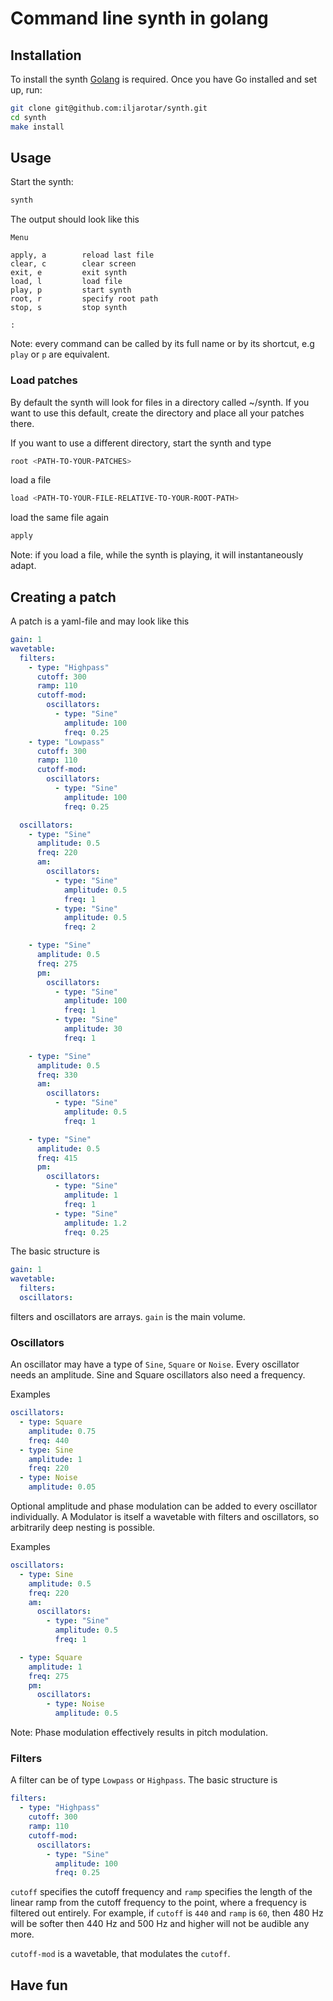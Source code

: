 # Command line synth in golang

## Installation

To install the synth [Golang](https://go.dev/doc/install) is required. Once you have Go installed and set up, run:

```bash
git clone git@github.com:iljarotar/synth.git
cd synth
make install
```

## Usage

Start the synth:

```bash
synth
```

The output should look like this

```
Menu

apply, a        reload last file
clear, c        clear screen
exit, e         exit synth
load, l         load file
play, p         start synth
root, r         specify root path
stop, s         stop synth

:
```

Note: every command can be called by its full name or by its shortcut, e.g `play` or `p` are equivalent.

### Load patches

By default the synth will look for files in a directory called ~/synth. If you want to use this default, create the directory and place all your patches there.

If you want to use a different directory, start the synth and type

```bash
root <PATH-TO-YOUR-PATCHES>
```

load a file

```bash
load <PATH-TO-YOUR-FILE-RELATIVE-TO-YOUR-ROOT-PATH>
```

load the same file again

```bash
apply
```

Note: if you load a file, while the synth is playing, it will instantaneously adapt.

## Creating a patch

A patch is a yaml-file and may look like this

```yaml
gain: 1
wavetable:
  filters:
    - type: "Highpass"
      cutoff: 300
      ramp: 110
      cutoff-mod:
        oscillators:
          - type: "Sine"
            amplitude: 100
            freq: 0.25
    - type: "Lowpass"
      cutoff: 300
      ramp: 110
      cutoff-mod:
        oscillators:
          - type: "Sine"
            amplitude: 100
            freq: 0.25

  oscillators:
    - type: "Sine"
      amplitude: 0.5
      freq: 220
      am:
        oscillators:
          - type: "Sine"
            amplitude: 0.5
            freq: 1
          - type: "Sine"
            amplitude: 0.5
            freq: 2

    - type: "Sine"
      amplitude: 0.5
      freq: 275
      pm:
        oscillators:
          - type: "Sine"
            amplitude: 100
            freq: 1
          - type: "Sine"
            amplitude: 30
            freq: 1

    - type: "Sine"
      amplitude: 0.5
      freq: 330
      am:
        oscillators:
          - type: "Sine"
            amplitude: 0.5
            freq: 1

    - type: "Sine"
      amplitude: 0.5
      freq: 415
      pm:
        oscillators:
          - type: "Sine"
            amplitude: 1
            freq: 1
          - type: "Sine"
            amplitude: 1.2
            freq: 0.25
```

The basic structure is

```yaml
gain: 1
wavetable:
  filters:
  oscillators:
```

filters and oscillators are arrays. `gain` is the main volume.

### Oscillators

An oscillator may have a type of `Sine`, `Square` or `Noise`. Every oscillator needs an amplitude. Sine and Square oscillators also need a frequency.

Examples

```yaml
oscillators:
  - type: Square
    amplitude: 0.75
    freq: 440
  - type: Sine
    amplitude: 1
    freq: 220
  - type: Noise
    amplitude: 0.05
```

Optional amplitude and phase modulation can be added to every oscillator individually. A Modulator is itself a wavetable with filters and oscillators, so arbitrarily deep nesting is possible.

Examples

```yaml
oscillators:
  - type: Sine
    amplitude: 0.5
    freq: 220
    am:
      oscillators:
        - type: "Sine"
          amplitude: 0.5
          freq: 1

  - type: Square
    amplitude: 1
    freq: 275
    pm:
      oscillators:
        - type: Noise
          amplitude: 0.5
```

Note: Phase modulation effectively results in pitch modulation.

### Filters

A filter can be of type `Lowpass` or `Highpass`. The basic structure is

```yaml
filters:
  - type: "Highpass"
    cutoff: 300
    ramp: 110
    cutoff-mod:
      oscillators:
        - type: "Sine"
          amplitude: 100
          freq: 0.25
```

`cutoff` specifies the cutoff frequency and `ramp` specifies the length of the linear ramp from the cutoff frequency to the point, where a frequency is filtered out entirely. For example, if `cutoff` is `440` and `ramp` is `60`, then 480 Hz will be softer then 440 Hz and 500 Hz and higher will not be audible any more.

`cutoff-mod` is a wavetable, that modulates the `cutoff`.

## Have fun
